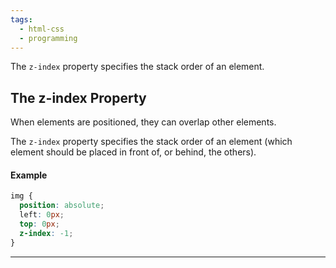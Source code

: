 ```yaml
---
tags:
  - html-css
  - programming
---
```

The `z-index` property specifies the stack order of an element.

## The z-index Property

When elements are positioned, they can overlap other elements.

The `z-index` property specifies the stack order of an element (which element should be placed in front of, or behind, the others).

#### Example

```css
img {  
  position: absolute;  
  left: 0px;  
  top: 0px;  
  z-index: -1;
}
```

---
